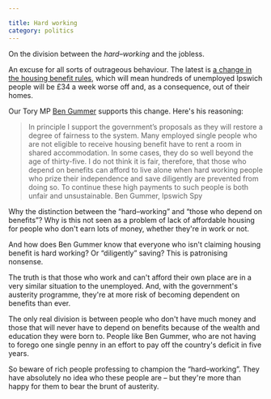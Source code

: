 ```yaml
---

title: Hard working
category: politics
---
```


On the division between the _hard–working_ and the jobless.

An excuse for all sorts of outrageous behaviour. The latest is [a change in the housing benefit rules](https://ipswichspy.wordpress.com/2011/12/19/homeless-new-year-threat-of-coalition-benefit-cuts/), which will mean hundreds of unemployed Ipswich people will be £34 a week worse off and, as a consequence, out of their homes.

Our Tory MP [Ben Gummer](https://www.bengummer.com/) supports this change. Here's his reasoning:


> In principle I support the government’s proposals as they will restore a degree of fairness to the system. Many employed single people who are not eligible to receive housing benefit have to rent a room in shared accommodation. In some cases, they do so well beyond the age of thirty-five. I do not think it is fair, therefore, that those who depend on benefits can afford to live alone when hard working people who prize their independence and save diligently are prevented from doing so. To continue these high payments to such people is both unfair and unsustainable. Ben Gummer, Ipswich Spy


Why the distinction between the “hard–working” and “those who depend on benefits”? Why is this not seen as a problem of lack of affordable housing for people who don't earn lots of money, whether they're in work or not.

And how does Ben Gummer know that everyone who isn't claiming housing benefit is hard working? Or “diligently” saving? This is patronising nonsense.

The truth is that those who work and can't afford their own place are in a very similar situation to the unemployed. And, with the government's austerity programme, they're at more risk of becoming dependent on benefits than ever.

The only real division is between people who don't have much money and those that will never have to depend on benefits because of the wealth and education they were born to. People like Ben Gummer, who are not having to forego one single penny in an effort to pay off the country's deficit in five years.

So beware of rich people professing to champion the “hard–working”. They have absolutely no idea who these people are – but they're more than happy for them to bear the brunt of austerity.
